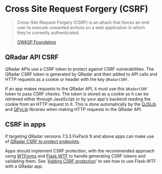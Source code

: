 # Cross Site Request Forgery (CSRF)

> Cross-Site Request Forgery (CSRF) is an attack that forces an end user to execute unwanted actions on a web
> application in which they’re currently authenticated.
>
> [OWASP Foundation](https://owasp.org/www-community/attacks/csrf)

## QRadar API CSRF

QRadar APIs use a CSRF token to protect against CSRF vulnerabilities. The QRadar CSRF token is generated by QRadar and
then added to API calls and HTTP requests as a cookie or header with the key `QRadarCSRF`.

If an app makes requests to the QRadar API, it must use this `QRadarCSRF` token to pass CSRF checks. The token
is stored as a cookie so it can be retrieved either through JavaScript or by your app's backend reading the cookie from
an HTTP request to it. This is done automatically by the [QJSLib](https://github.com/IBM/qjslib) and
[QPyLib](https://github.com/IBM/qpylib) libraries when making HTTP requests to the QRadar API.

## CSRF in apps

If targeting QRadar versions 7.3.3 FixPack 9 and above apps can make use of [QRadar CSRF to protect
endpoints](./qradar_csrf.md).

Apps should implement CSRF protection, with the recommended approach using
[WTForms](https://wtforms.readthedocs.io/en/2.3.x/) and [Flask-WTF](https://flask-wtf.readthedocs.io/en/stable/) to
handle generating CSRF tokens and validating them. See '[Adding CSRF protection](../tutorials/adding_csrf_protection.md)' to see how to use Flask-WTF with a QRadar app.
